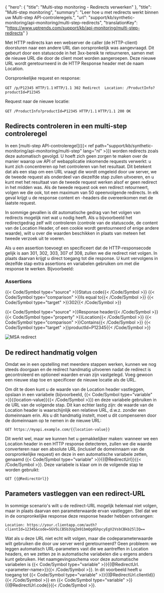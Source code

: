 {
  "hero": {
    "title": "Multi-step monitoring - Redirects verwerken"
  },
  "title": "Multi-step monitoring",
  "summary": "Leer hoe u met redirects werkt binnen uw Multi-step API-controleregels.",
  "url": "support/kb/synthetic-monitoring/api-monitoring/multi-step-redirects",
  "translationKey": "https://www.uptrends.com/support/kb/api-monitoring/multi-step-redirects"
}

Met HTTP redirects kan een webserver de caller (de HTTP-client) doorsturen naar een andere URL dan oorspronkelijk was aangevraagd. Dit gebeurt door een statuscode in het 3xx-bereik te retourneren, samen met de nieuwe URL die door de client moet worden aangeroepen. Deze nieuwe URL wordt geretourneerd in de HTTP Response header met de naam Location.

Oorspronkelijke request en response:

`GET /p/P12345 HTTP/1.1` `HTTP/1.1 302 Redirect  Location: /ProductInfo?productId=P12345`

Request naar de nieuwe locatie:

`GET /ProductInfo?productId=P12345 HTTP/1.1` `HTTP/1.1 200 OK`

## Redirects controleren in een multi-step controleregel

In een [multi-step API-controleregel]({{< ref path="support/kb/synthetic-monitoring/api-monitoring/multi-step" lang="nl" >}}) worden redirects zoals deze automatisch gevolgd. U hoeft zich geen zorgen te maken over de manier waarop uw API of webapplicatie inkomende requests verwerkt: u kunt zich concentreren op het controleren van het resultaat. Dit betekent dat als een stap om een URL vraagt die wordt omgeleid door uw server, we de tweede request als onderdeel van diezelfde stap zullen uitvoeren, en u kunt met het resultaat van de tweede request werken alsof er geen redirect in het midden was. Als de tweede request ook een redirect retourneert, volgen we die ook, tot een maximum van 50 opeenvolgende redirects. In elk geval krijgt u de response content en -headers die overeenkomen met de laatste request.

In sommige gevallen is dit automatische gedrag van het volgen van redirects mogelijk niet wat u nodig heeft. Als u bijvoorbeeld het redirectgedrag zelf wilt controleren (controle van de statuscode, de content van de Location Header, of een cookie wordt geretourneerd of enige andere waarde), wilt u over die waarden beschikken in plaats van meteen het tweede verzoek uit te voeren.

Als u een assertion toevoegt en specificeert dat de HTTP-responsecode gelijk is aan 301, 302, 303, 307 of 308, zullen we die redirect niet volgen. In plaats daarvan krijgt u direct toegang tot die response. U kunt vervolgens in dezelfde stap extra assertions en variabelen gebruiken om met die response te werken. Bijvoorbeeld:

### Assertions

{{< Code/Symbol type="source" >}}Status code{{< /Code/Symbol >}} {{< Code/Symbol type="comparison" >}}Is equal to{{< /Code/Symbol >}} {{< Code/Symbol type="target" >}}302{{< /Code/Symbol >}} 

{{< Code/Symbol type="source" >}}Response header{{< /Code/Symbol >}} {{< Code/Symbol type="property" >}}Location{{< /Code/Symbol >}} {{< Code/Symbol type="comparison" >}}Contains{{< /Code/Symbol >}} {{< Code/Symbol type="target" >}}productId=P12345{{< /Code/Symbol >}} 

![MSA redirect](/img/content/scr-MSA-redirect-check.min.png)

## De redirect handmatig volgen

Omdat we in een opstelling met meerdere stappen werken, kunnen we nog steeds doorgaan en de redirect handmatig uitvoeren nadat de redirect is gecontroleerd en optioneel waarden ervan zijn vastgelegd. Voeg gewoon een nieuwe stap toe en specificeer de nieuwe locatie als de URL.

Om dit te doen kunt u de waarde van de Location header vastleggen, opslaan in een variabele (bijvoorbeeld, {{< Code/Symbol type="variable" >}}{{location-value}}{{< /Code/Symbol >}}) en deze variabele gebruiken in de URL van de volgende stap. Dit kan echter lastig zijn: de waarde van de Location header is waarschijnlijk een relatieve URL, d.w.z. zonder een domeinnaam erin. Als u dit handmatig instelt, moet u dit compenseren door de domeinnaam op te nemen in de nieuwe URL:

`GET https://myapi.example.com/{{location-value}}`

Dit werkt wel, maar we kunnen het u gemakkelijker maken: wanneer we een Location header in een HTTP response detecteren, zullen we die waarde converteren naar een absolute URL (inclusief de domeinnaam van de oorspronkelijke request) en deze in een automatische variabele zetten, genaamd {{< Code/Symbol type="variable" >}}{{@RedirectUrl}}{{< /Code/Symbol >}}. Deze variabele is klaar om in de volgende stap te worden gebruikt:

`GET {{@RedirectUrl}}`

## Parameters vastleggen van een redirect-URL

In sommige scenario's wilt u de redirect-URL mogelijk helemaal niet volgen, maar in plaats daarvan een parameterwaarde ervan vastleggen. Stel dat we in de oorspronkelijke response deze response header hebben ontvangen:

`Location: https://your.clientapp.com/auth?clientId=12345&code=SGV5LCB5b3UgZm91bmQgdGhpcyEgV2VsbCBkb25lIQ==`

Wat als u deze URL niet echt wilt volgen, maar die codeparameterwaarde wilt gebruiken die door uw server werd geretourneerd? Geen probleem: we leggen automatisch URL-parameters vast die we aantreffen in Location headers, en we zetten ze in automatische variabelen die u ergens anders kunt gebruiken. Het naamgevingsschema voor deze automatische variabelen is {{< Code/Symbol type="variable" >}}{{@RedirectUrl.&lt;parameter-name&gt;}}{{< /Code/Symbol >}}. In dit voorbeeld heeft u toegang tot {{< Code/Symbol type="variable" >}}{{@RedirectUrl.clientId}}{{< /Code/Symbol >}} en {{< Code/Symbol type="variable" >}}{{@RedirectUrl.code}}{{< /Code/Symbol >}}.
